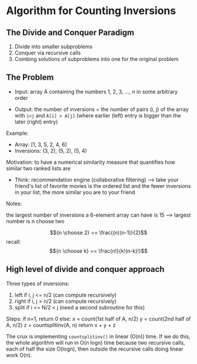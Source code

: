 # Algorithm for Counting Inversions

## The Divide and Conquer Paradigm
1. Divide into smaller subproblems
2. Conquer via recursive calls
3. Combing solutions of subproblems into one for the original problem

## The Problem
* Input: array A containing the numbers 1, 2, 3, ..., n in some arbitrary order

* Output: the number of inversions = the number of pairs (i, j) of the array with `i<j`  and `A[i] > A[j]` (where earlier (left) entry is bigger than the later (right) entry)

Example:
* Array: [1, 3, 5, 2, 4, 6]
* Inversions: (3, 2), (5, 2), (5, 4)

Motivation: to have a numerical similarity measure that quantifies how similar two ranked lists are
* Think: recommendation engine (collaborative filtering) --> take your friend's list of favorite movies is the ordered list and the fewer inversions in your list, the more similar you are to your friend

Notes:

the largest number of inversions a 6-element array can have is 15 --> largest number is n choose two 

$${n \choose 2} == \frac{(n)(n-1)}{2}$$
recall:
$${n \choose k} == \frac{n!}{k!(n-k)!}$$

## High level of divide and conquer approach
Three types of inversions:
1) left if i, j <= n/2 (can compute recursively)
2) right if i, j > n/2 (can compute recursively)
3) split if i <= N/2 < j (need a second subroutine for this)

Steps:
if n=1, return 0
else:
    x = count(1st half of A, n/2)
    y = count(2nd half of A, n/2)
    z = countsplitinv(A, n)
return x + y + z

The crux is implementing `countsplitinv()` in linear (O(n)) time. If we do this, the whole algorithm will run in O(n logn) time because two recursive calls, each of half the size O(logn), then outside the recursive calls doing linear work O(n).